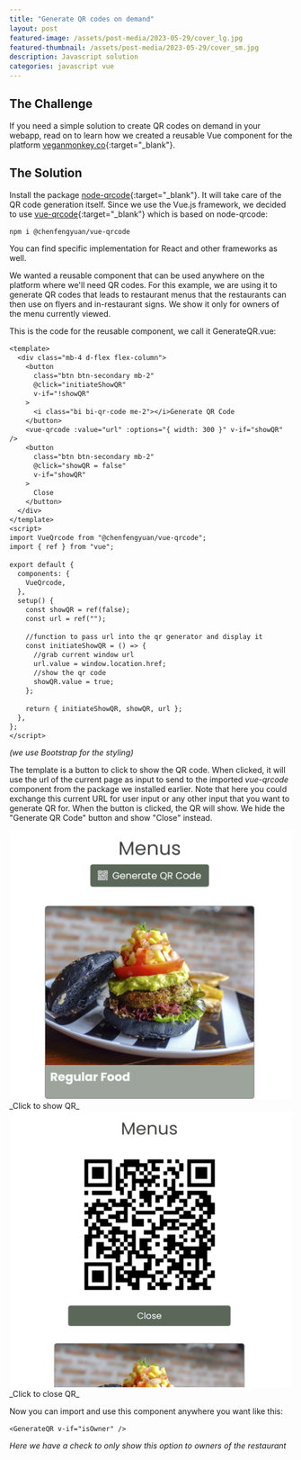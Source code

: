 ```yaml
---
title: "Generate QR codes on demand"
layout: post
featured-image: /assets/post-media/2023-05-29/cover_lg.jpg
featured-thumbnail: /assets/post-media/2023-05-29/cover_sm.jpg
description: Javascript solution
categories: javascript vue
---
```


## The Challenge

If you need a simple solution to create QR codes on demand in your webapp, read on to learn how we created a reusable Vue component for the platform [veganmonkey.co](https://veganmonkey.co){:target="\_blank"}.

## The Solution

Install the package [node-qrcode](https://github.com/soldair/node-qrcode){:target="\_blank"}. It will take care of the QR code generation itself. Since we use the Vue.js framework, we decided to use [vue-qrcode](https://www.npmjs.com/package/@chenfengyuan/vue-qrcode){:target="\_blank"} which is based on node-qrcode:

```
npm i @chenfengyuan/vue-qrcode
```

You can find specific implementation for React and other frameworks as well.

We wanted a reusable component that can be used anywhere on the platform where we'll need QR codes. For this example, we are using it to generate QR codes that leads to restaurant menus that the restaurants can then use on flyers and in-restaurant signs. We show it only for owners of the menu currently viewed.

This is the code for the reusable component, we call it GenerateQR.vue:

```
<template>
  <div class="mb-4 d-flex flex-column">
    <button
      class="btn btn-secondary mb-2"
      @click="initiateShowQR"
      v-if="!showQR"
    >
      <i class="bi bi-qr-code me-2"></i>Generate QR Code
    </button>
    <vue-qrcode :value="url" :options="{ width: 300 }" v-if="showQR" />
    <button
      class="btn btn-secondary mb-2"
      @click="showQR = false"
      v-if="showQR"
    >
      Close
    </button>
  </div>
</template>
<script>
import VueQrcode from "@chenfengyuan/vue-qrcode";
import { ref } from "vue";

export default {
  components: {
    VueQrcode,
  },
  setup() {
    const showQR = ref(false);
    const url = ref("");

    //function to pass url into the qr generator and display it
    const initiateShowQR = () => {
      //grab current window url
      url.value = window.location.href;
      //show the qr code
      showQR.value = true;
    };

    return { initiateShowQR, showQR, url };
  },
};
</script>
```

_(we use Bootstrap for the styling)_

The template is a button to click to show the QR code. When clicked, it will use the url of the current page as input to send to the imported _vue-qrcode_ component from the package we installed earlier. Note that here you could exchange this current URL for user input or any other input that you want to generate QR for. When the button is clicked, the QR will show. We hide the "Generate QR Code" button and show "Close" instead.

<img class="" src="/assets/post-media/2023-05-29/show-qr.png"/>
_Click to show QR_

<img class="" src="/assets/post-media/2023-05-29/close-qr.png"/>
_Click to close QR_

Now you can import and use this component anywhere you want like this:

```
<GenerateQR v-if="isOwner" />
```

_Here we have a check to only show this option to owners of the restaurant_
